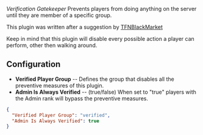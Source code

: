 *Verification Gatekeeper* Prevents players from doing anything on the server until they are member of a specific group.

This plugin was written after a suggestion by [TFNBlackMarket](https://umod.org/user/TFNBlackMarket)


Keep in mind that this plugin will disable every possible action a player can perform, other then walking around.


## Configuration

- **Verified Player Group** -- Defines the group that disables all the preventive measures of this plugin.
- **Admin Is Always Verified** -- (true/false) When set to "true" players with the Admin rank will bypass the preventive measures.

```json
{
  "Verified Player Group": "verified",
  "Admin Is Always Verified": true
}
```
